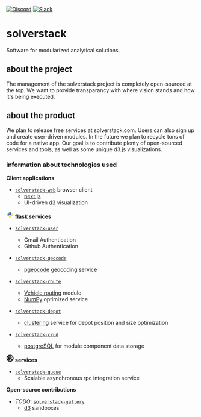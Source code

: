 [![Discord](https://img.shields.io/discord/721862473132540007?label=discord&style=plastic)](https://discord.gg/wg7xSAf)
[![Slack](https://img.shields.io/badge/slack-workspace-green)](https://join.slack.com/t/andromiasoftware/shared_invite/zt-felqfjhs-Tvma8OYuCExxdmQgHOIGsg)

# solverstack
Software for modularized analytical solutions.

## about the project
The management of the solverstack project is completely open-sourced at the top. We want to provide transparancy with where vision stands and how it's being executed.

## about the product
We plan to release free services at solverstack.com. Users can also sign up and create user-driven modules. In the future we plan to recycle tons of code for a native app. Our goal is to contribute plenty of open-sourced services and tools, as well as some unique d3.js visualizations.

### information about technologies used

**Client applications**

- [`solverstack-web`](https://github.com/andromia/solverstack-web) browser client
  - [next.js](https://github.com/vercel/next.js)
  - UI-driven [d3](https://github.com/d3/d3) visualization
  
**<code><img height="20" src="https://raw.githubusercontent.com/github/explore/80688e429a7d4ef2fca1e82350fe8e3517d3494d/topics/python/python.png"></code> [flask](https://github.com/pallets/flask) services**

- [`solverstack-user`](https://github.com/andromia/solverstack-user)
  - Gmail Authentication
  - Github Authentication

- [`solverstack-geocode`](https://github.com/andromia/solverstack-geocode)
  - [pgeocode](https://github.com/symerio/pgeocode) geocoding service

- [`solverstack-route`](https://github.com/andromia/solverstack-route)
  - [Vehicle routing](https://en.wikipedia.org/wiki/Vehicle_routing_problem) module
  - [NumPy](https://github.com/numpy/numpy) optimized service

- [`solverstack-depot`](https://github.com/andromia/solverstack-depot)
  - [clustering](https://en.wikipedia.org/wiki/K-means_clustering) service for depot position and size optimization

- [`solverstack-crud`](https://github.com/andromia/solverstack-crud)
  - [postgreSQL](https://github.com/postgres/postgres) for module component data storage
  
**[<code><img height="20" src="https://raw.githubusercontent.com/github/explore/80688e429a7d4ef2fca1e82350fe8e3517d3494d/topics/rust/rust.png"></code>](https://github.com/rust-lang/rust) services**
  
- [`solverstack-queue`](https://github.com/andromia/solverstack-queue)
  - Scalable asynchronous rpc integration service

**Open-source contributions**

- _TODO_: [`solverstack-gallery`](https://github.com/andromia/solverstack-gallery)
  - [d3](https://github.com/d3/d3) sandboxes
